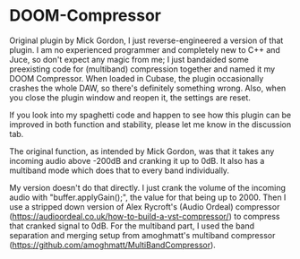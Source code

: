 # DOOM-Compressor
Original plugin by Mick Gordon, I just reverse-engineered a version of that plugin.
I am no experienced programmer and completely new to C++ and Juce, so don't expect any magic from me; I just bandaided some preexisting code for (multiband) compression together and named it my DOOM Compressor.
When loaded in Cubase, the plugin occasionally crashes the whole DAW, so there's definitely something wrong. Also, when you close the plugin window and reopen it, the settings are reset.

If you look into my spaghetti code and happen to see how this plugin can be improved in both function and stability, please let me know in the discussion tab.

The original function, as intended by Mick Gordon, was that it takes any incoming audio above -200dB and cranking it up to 0dB. It also has a multiband mode which does that to every band individually.

My version doesn't do that directly. I just crank the volume of the incoming audio with "buffer.applyGain();", the value for that being up to 2000. Then I use a stripped down version of Alex Rycroft's (Audio Ordeal) compressor (https://audioordeal.co.uk/how-to-build-a-vst-compressor/) to compress that cranked signal to 0dB. For the multiband part, I used the band separation and merging setup from amoghmatt's multiband compressor (https://github.com/amoghmatt/MultiBandCompressor).
